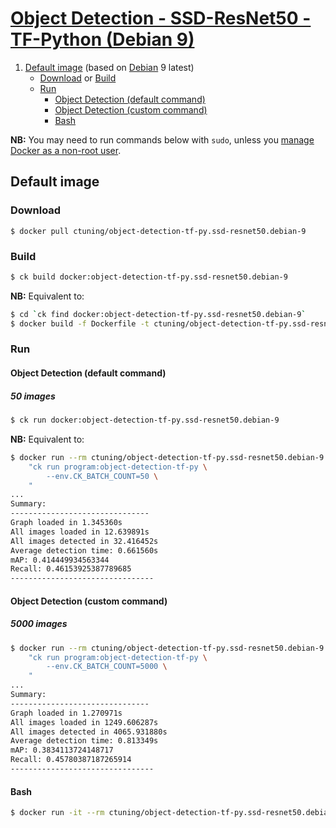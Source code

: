 # [Object Detection - SSD-ResNet50 - TF-Python (Debian 9)](https://hub.docker.com/r/ctuning/object-detection-tf-py.ssd-resnet50.debian-9)

1. [Default image](#image_default) (based on [Debian](https://hub.docker.com/_/debian/) 9 latest)
    - [Download](#image_default_download) or [Build](#image_default_build)
    - [Run](#image_default_run)
        - [Object Detection (default command)](#image_default_run_default)
        - [Object Detection (custom command)](#image_default_run_custom)
        - [Bash](#image_default_run_bash)

**NB:** You may need to run commands below with `sudo`, unless you
[manage Docker as a non-root user](https://docs.docker.com/install/linux/linux-postinstall/#manage-docker-as-a-non-root-user).

<a name="image_default"></a>
## Default image

<a name="image_default_download"></a>
### Download
```
$ docker pull ctuning/object-detection-tf-py.ssd-resnet50.debian-9
```

<a name="image_default_build"></a>
### Build
```bash
$ ck build docker:object-detection-tf-py.ssd-resnet50.debian-9
```
**NB:** Equivalent to:
```bash
$ cd `ck find docker:object-detection-tf-py.ssd-resnet50.debian-9`
$ docker build -f Dockerfile -t ctuning/object-detection-tf-py.ssd-resnet50.debian-9 .
```

<a name="image_default_run"></a>
### Run

<a name="image_default_run_default"></a>
#### Object Detection (default command)

##### 50 images
```bash
$ ck run docker:object-detection-tf-py.ssd-resnet50.debian-9
```
**NB:** Equivalent to:
```bash
$ docker run --rm ctuning/object-detection-tf-py.ssd-resnet50.debian-9 \
    "ck run program:object-detection-tf-py \
        --env.CK_BATCH_COUNT=50 \
    "
...
Summary:
-------------------------------
Graph loaded in 1.345360s
All images loaded in 12.639891s
All images detected in 32.416452s
Average detection time: 0.661560s
mAP: 0.414449934563344
Recall: 0.46153925387789685
--------------------------------
```

<a name="image_default_run_custom"></a>
#### Object Detection (custom command)

##### 5000 images
```bash
$ docker run --rm ctuning/object-detection-tf-py.ssd-resnet50.debian-9 \
    "ck run program:object-detection-tf-py \
        --env.CK_BATCH_COUNT=5000 \
    "
...
Summary:
-------------------------------
Graph loaded in 1.270971s
All images loaded in 1249.606287s
All images detected in 4065.931880s
Average detection time: 0.813349s
mAP: 0.3834113724148717
Recall: 0.45780387187265914
--------------------------------
```

<a name="image_default_run_bash"></a>
#### Bash
```bash
$ docker run -it --rm ctuning/object-detection-tf-py.ssd-resnet50.debian-9 bash
```
